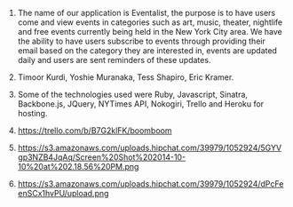 1) The name of our application is Eventalist, the purpose is to have users come and view events in categories such as art, music, theater, nightlife and free events currently being held in the New York City area. We have the ability to have users subscribe to events through providing their email based on the category they are interested in, events are updated daily and users are sent reminders of these updates.

2) Timoor Kurdi, Yoshie Muranaka, Tess Shapiro, Eric Kramer.

3) Some of the technologies used were Ruby, Javascript, Sinatra, Backbone.js, JQuery, NYTimes API, Nokogiri, Trello and Heroku for hosting.

4) https://trello.com/b/B7G2klFK/boomboom

5) https://s3.amazonaws.com/uploads.hipchat.com/39979/1052924/5GYVgp3NZB4JqAq/Screen%20Shot%202014-10-10%20at%202.18.56%20PM.png

6) https://s3.amazonaws.com/uploads.hipchat.com/39979/1052924/dPcFeenSCx1hvPU/upload.png
